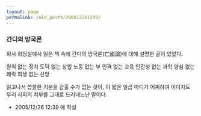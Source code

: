 ```yaml
---
layout: page
permalink: /old_posts/200512261239/
---
```


### 간디의 망국론

회사 화장실에서 읽은 책 속에 간디의 망국론(亡國論)에 대해 설명한 글이 있었다.

원칙 없는 정치
도덕 없는 상업
노동 없는 부
인격 없는 교육
인간성 없는 과학
양심 없는 쾌락
희생 없는 신앙

읽고나서 씁쓸한 기분을 감출 수가 없는 것이, 이 짧은 일곱 마디가 어찌하여 이다지도 우리 사회의 치부를 그대로 드러내느냔 말이다.





- 2005/12/26 12:39 에 작성